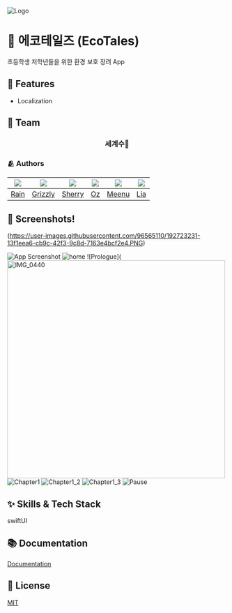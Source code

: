 ![Logo](https://dummyimage.com/1000x300/000/fff.png)

# 📱 에코테일즈 (EcoTales)

초등학생 저학년들을 위한 환경 보호 장려 App

## 📌 Features

- Localization

## 👥 Team

<div align="center">

### 세계수🌲

</div>

### 🫂 Authors

|<img src="https://github.com/eunbkang.png">|<img src="https://github.com/Lim-YongKwan.png">|<img src="https://github.com/yeahaluu.png">|<img src="https://github.com/glitterer.png">|<img src="https://github.com/taek0622.png">|<img src="https://github.com/Lia316.png">|
|:-:|:-:|:-:|:-:|:-:|:-:|
|[Rain](https://github.com/eunbkang)|[Grizzly](https://github.com/Lim-YongKwan)|[Sherry](https://github.com/yeahaluu)|[Oz](https://github.com/glitterer)|[Meenu](https://github.com/taek0622)|[Lia](https://github.com/Lia316)|


## 🌃 Screenshots!
(https://user-images.githubusercontent.com/96565110/192723231-13f1eea6-cb9c-42f3-9c8d-7163e4bcf2e4.PNG)


![App Screenshot](https://dummyimage.com/250x500/000/fff.png)
![home](<img width="300" src="https://user-images.githubusercontent.com/96565110/192721947-46edb811-08c3-48ca-8353-8d48cde68bcd.PNG">)
![Prologue](<img width="500" alt="IMG_0440" src="https://user-images.githubusercontent.com/96565110/192722065-ab838bc3-d055-4d6f-b3bc-3d5354cf6810.PNG">
![Chapter1](https://user-images.githubusercontent.com/96565110/192722112-879bd414-44ac-4aca-a0db-facb2c9e2b41.PNG)
![Chapter1_2](https://user-images.githubusercontent.com/96565110/192722179-441eb2fe-82a0-462b-a89f-9afff54e436a.PNG)
![Chapter1_3](https://user-images.githubusercontent.com/96565110/192722252-3e2a8a62-2ff1-44f8-9d51-996af1005145.PNG)
![Pause](https://user-images.githubusercontent.com/96565110/192722293-c8a39e32-917b-4c14-b088-1bd7307a410c.PNG)




## ✨ Skills & Tech Stack
swiftUI

## 📚 Documentation

[Documentation](https://linktodocumentation)


## :lock_with_ink_pen: License

[MIT](https://choosealicense.com/licenses/mit/)
